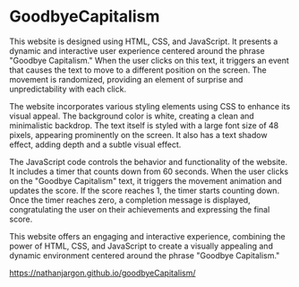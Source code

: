 # GoodbyeCapitalism
This website is designed using HTML, CSS, and JavaScript. It presents a dynamic and interactive user experience centered around the phrase "Goodbye Capitalism." When the user clicks on this text, it triggers an event that causes the text to move to a different position on the screen. The movement is randomized, providing an element of surprise and unpredictability with each click.

The website incorporates various styling elements using CSS to enhance its visual appeal. The background color is white, creating a clean and minimalistic backdrop. The text itself is styled with a large font size of 48 pixels, appearing prominently on the screen. It also has a text shadow effect, adding depth and a subtle visual effect.

The JavaScript code controls the behavior and functionality of the website. It includes a timer that counts down from 60 seconds. When the user clicks on the "Goodbye Capitalism" text, it triggers the movement animation and updates the score. If the score reaches 1, the timer starts counting down. Once the timer reaches zero, a completion message is displayed, congratulating the user on their achievements and expressing the final score.

This website offers an engaging and interactive experience, combining the power of HTML, CSS, and JavaScript to create a visually appealing and dynamic environment centered around the phrase "Goodbye Capitalism."

https://nathanjargon.github.io/goodbyeCapitalism/
